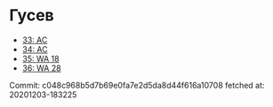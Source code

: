 # Гусев
- [33: AC](33.md)
- [34: AC](34.md)
- [35: WA 18](35.md)
- [36: WA 28](36.md)

Commit: c048c968b5d7b69e0fa7e2d5da8d44f616a10708
 fetched at: 20201203-183225

